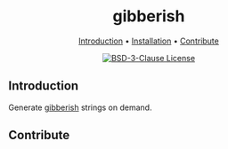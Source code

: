 <div align="center">

# gibberish

[Introduction](#introduction) • [Installation](#installation) • [Contribute](#contribute)

[![BSD-3-Clause License](https://img.shields.io/badge/LICENSE-BSD--3--Clause-red?style=for-the-badge)](./LICENSE)

</div>



## Introduction
Generate [gibberish] strings on demand.



## Contribute




[gibberish]: https://github.com/damienpichard/gibberish

